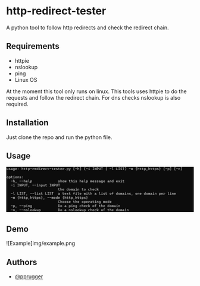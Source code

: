 # http-redirect-tester
A python tool to follow http redirects and check the redirect chain.

## Requirements

- httpie
- nslookup
- ping
- Linux OS

At the moment this tool only runs on linux.
This tools uses httpie to do the requests and follow the redirect chain.
For dns checks nslookup is also required.

## Installation

Just clone the repo and run the python file.


## Usage
![Usage](img/usage.png)

## Demo

![Example]img/example.png

## Authors
- [@pprugger](https://www.github.com/pprugger)